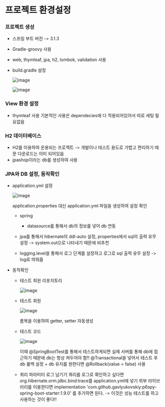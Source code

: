 # 프로젝트 환경설정

### 프로젝트 생성
+ 스프링 부트 버전 -> 3.1.3
+ Gradle-groovy 사용
+ web, thymleaf, jpa, h2, lombok, validation 사용


+ build.gradle 설정

  ![image](https://github.com/ManchanTime/TrashBoys/assets/127479677/0913dbe2-8f21-4044-982f-9acc486f76e1)

  ![image](https://github.com/ManchanTime/TrashBoys/assets/127479677/b7963a11-9b8e-4542-a675-825650c00bcf)

### View 환경 설정

+ thymleaf 사용
  기본적인 사용은 dependecies에 다 적용되어있어서 따로 세팅 필요없음

### H2 데이터베이스

+ H2를 이용하여 운용되는 프로젝트 -> 개발이나 테스트 용도로 가볍고 편리하기 때문
  다운로드는 이미 되어있음
+ jpashop이라는 db를 생성하여 사용

### JPA와 DB 설정, 동작확인

+ application.yml 설정
  
  ![image](https://github.com/ManchanTime/TrashBoys/assets/127479677/3f20f003-9f65-41f1-8961-fef5d8890f36)

  application.properties 대신 application.yml 파일을 생성하여 설정 확인
  + spring
    + datasource를 통해서 db의 정보를 넣어 db 연동

  + jpa를 통해서 hibernate의 ddl-auto 설정, properties에서 sql의 출력 유무 설정 -> system.out으로 나타내기 때문에 비추천

  + logging.level을 통해서 로그 단계를 설정하고 로그로 sql 출력 유무 설정 -> log로 띄워줌
 
+ 동작확인
  + 테스트 회원 리포지토리

    ![image](https://github.com/ManchanTime/TrashBoys/assets/127479677/48b3a4ae-613b-4584-9a4a-97e87a114c0b)

  + 테스트 회원

    ![image](https://github.com/ManchanTime/TrashBoys/assets/127479677/81352413-4313-4bc2-9fed-d4d29045e33c)

    롬복을 이용하여 getter, setter 자동생성

  + 테스트 코드

    ![image](https://github.com/ManchanTime/TrashBoys/assets/127479677/869a62a3-8ec5-4916-953b-5e095be4fc6a)

    이때 @SpringBootTest를 통해서 테스트하게되면 실제 서버를 통해 db에 접근하기 때문에 db는 항상 켜두어야 함!!
    @Transactional을 넣어서 테스트 후 db 롤백 설정 + db 유지를 원한다면 @Rollback(value = false) 사용

  + 쿼리 파라미터 로그 남기기
    쿼리를 로그로 확인하고 싶다면 org.hibernate.orm.jdbc.bind:trace를 application.yml에 넣기
    외부 라이브러리를 이용한다면 implementation 'com.github.gavlyukovskiy:p6spy-spring-boot-starter:1.9.0' 를 추가하면 된다.
    -> 이것은 성능 테스트를 하고 사용하는 것이 좋다!!
    
